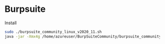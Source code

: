 # Burpsuite

Install

```sh
sudo ./burpsuite_community_linux_v2020_11.sh
java -jar -Xmx4g /home/azureuser/BurpSuiteCommunity/burpsuite_community.jar
```
